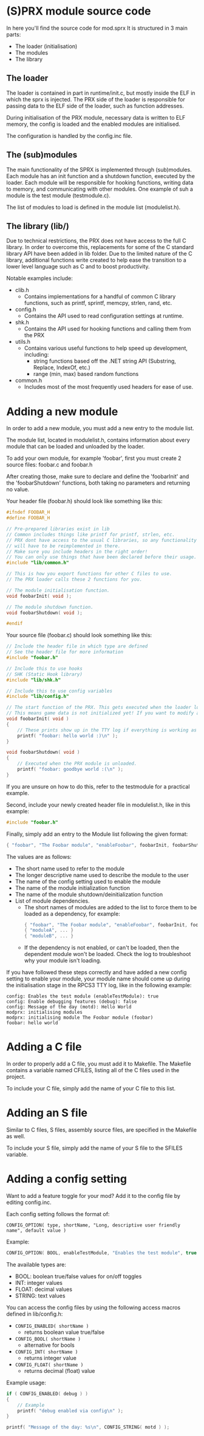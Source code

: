 # (S)PRX module source code #
In here you'll find the source code for mod.sprx
It is structured in 3 main parts:
- The loader (initialisation)
- The modules 
- The library

## The loader
The loader is contained in part in runtime/init.c, but mostly inside the ELF in which the sprx is injected.
The PRX side of the loader is responsible for passing data to the ELF side of the loader, such as function addresses.

During initialisation of the PRX module, necessary data is written to ELF memory, the config is loaded and the enabled modules are initialised.

The configuration is handled by the config.inc file.

## The (sub)modules
The main functionality of the SPRX is implemented through (sub)modules. Each module has an init function and a shutdown function, executed by the loader. Each module will be responsible for hooking functions, writing data to memory, and communicating with other modules. One example of suh a module is the test module (testmodule.c). 

The list of modules to load is defined in the module list (modulelist.h).

## The library (lib/)
Due to technical restrictions, the PRX does not have access to the full C library. In order to overcome this, replacements for some of the C standard library API have been added in lib folder. Due to the limited nature of the C library, additional functions write created to help ease the transition to a lower level language such as C and to boost productivity. 

Notable examples include:
- clib.h
    - Contains implementations for a handful of common C library functions, such as printf, sprintf, memcpy, strlen, rand, etc.
- config.h
    - Contains the API used to read configuration settings at runtime.
- shk.h
    - Contains the API used for hooking functions and calling them from the PRX
- utils.h
    - Contains various useful functions to help speed up development, including:
        - string functions based off the .NET string API (Substring, Replace, IndexOf, etc.)
        - range (min, max) based random functions 
- common.h
    - Includes most of the most frequently used headers for ease of use.


# Adding a new module #
In order to add a new module, you must add a new entry to the module list.

The module list, located in modulelist.h, contains information about every module that can be loaded and unloaded by the loader. 

To add your own module, for example 'foobar', first you must create 2 source files: foobar.c and foobar.h

After creating those, make sure to declare and define the 'foobarInit' and the 'foobarShutdown' functions, both taking no parameters and returning no value.

Your header file (foobar.h) should look like something like this:
```c
#ifndef FOOBAR_H
#define FOOBAR_H

// Pre-prepared libraries exist in lib
// Common includes things like printf for printf, strlen, etc.
// PRX dont have access to the usual C libraries, so any functionality that you need from it
// will have to be reimplemented in there.
// Make sure you include headers in the right order!
// You can only use things that have been declared before their usage.
#include "lib/common.h"

// This is how you export functions for other C files to use.
// The PRX loader calls these 2 functions for you.

// The module initialisation function.
void foobarInit( void );

// The module shutdown function.
void foobarShutdown( void );

#endif
```

Your source file (foobar.c) should look something like this:
```c
// Include the header file in which type are defined
// See the header file for more information
#include "foobar.h"

// Include this to use hooks
// SHK (Static Hook library)
#include "lib/shk.h"

// Include this to use config variables
#include "lib/config.h"

// The start function of the PRX. This gets executed when the loader loads the PRX at boot.
// This means game data is not initialized yet! If you want to modify anything that is initialized after boot, hook a function that is called after initialisation.
void foobarInit( void )
{
    // These prints show up in the TTY log if everything is working as it should.
    printf( "foobar: hello world :)\n" );
}

void foobarShutdown( void )
{
    // Executed when the PRX module is unloaded.    
    printf( "foobar: goodbye world :(\n" );
}
```

If you are unsure on how to do this, refer to the testmodule for a practical example.

Second, include your newly created header file in modulelist.h, like in this example:
```c
#include "foobar.h"
```

Finally, simply add an entry to the Module list following the given format:

```c
{ "foobar", "The Foobar module", "enableFoobar", foobarInit, foobarShutdown, {} },
```

The values are as follows:
- The short name used to refer to the module
- The longer descriptive name used to describe the module to the user
- The name of the config setting used to enable the module
- The name of the module initialization function
- The name of the module shutdown/deinitialization function
- List of module dependencies. 
    - The short names of modules are added to the list to force them to be loaded as a dependency, for example:
        ```c
        { "foobar", "The Foobar module", "enableFoobar", foobarInit, foobarShutdown, { "moduleA", "moduleB" } }
        { "moduleA", ... }
        { "moduleB", ... }
        ```
    - If the dependency is not enabled, or can't be loaded, then the dependent module won't be loaded. Check the log to troubleshoot why your module isn't loading.

If you have followed these steps correctly and have added a new config setting to enable your module, your module name should come up during the initialisation stage in the RPCS3 TTY log, like in the following example:
```
config: Enables the test module (enableTestModule): true
config: Enable debugging features (debug): false
config: Message of the day (motd): Hello World
modprx: initialising modules
modprx: initialising module The Foobar module (foobar)
foobar: hello world
```

# Adding a C file #
In order to properly add a C file, you must add it to Makefile. The Makefile contains a variable named CFILES, listing all of the C files used in the project. 

To include your C file, simply add the name of your C file to this list.

# Adding an S file #
Similar to C files, S files, assembly source files, are specified in the Makefile as well. 

To include your S file, simply add the name of your S file to the SFILES variable.

# Adding a config setting #
Want to add a feature toggle for your mod? Add it to the config file by editing config.inc.

Each config setting follows the format of:

```
CONFIG_OPTION( type, shortName, "Long, descriptive user friendly name", default value )
```

Example:
```c
CONFIG_OPTION( BOOL, enableTestModule, "Enables the test module", true )
```

The available types are:
- BOOL: boolean true/false values for on/off toggles
- INT: integer values
- FLOAT: decimal values
- STRING: text values

You can access the config files by using the following access macros defined in lib/config.h:
- ``CONFIG_ENABLED( shortName )``
    - returns boolean value true/false
- ``CONFIG_BOOL( shortName )``
    - alternative for bools
- ``CONFIG_INT( shortName )``
    - returns integer value
- ``CONFIG_FLOAT( shortName )``
    - returns decimal (float) value

Example usage:
```c
if ( CONFIG_ENABLED( debug ) )
{
    // Example 
    printf( "debug enabled via config\n" );
}

printf( "Message of the day: %s\n", CONFIG_STRING( motd ) );
```
